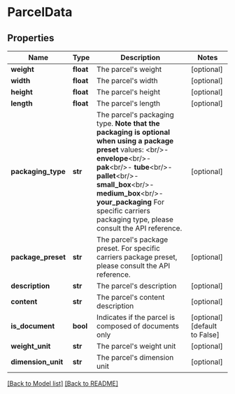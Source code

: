 # ParcelData

## Properties
Name | Type | Description | Notes
------------ | ------------- | ------------- | -------------
**weight** | **float** | The parcel&#39;s weight | [optional] 
**width** | **float** | The parcel&#39;s width | [optional] 
**height** | **float** | The parcel&#39;s height | [optional] 
**length** | **float** | The parcel&#39;s length | [optional] 
**packaging_type** | **str** |  The parcel&#39;s packaging type.  **Note that the packaging is optional when using a package preset**  values: &lt;br/&gt;- **envelope**&lt;br/&gt;- **pak**&lt;br/&gt;- **tube**&lt;br/&gt;- **pallet**&lt;br/&gt;- **small_box**&lt;br/&gt;- **medium_box**&lt;br/&gt;- **your_packaging**  For specific carriers packaging type, please consult the API reference.  | [optional] 
**package_preset** | **str** |  The parcel&#39;s package preset.  For specific carriers package preset, please consult the API reference.  | [optional] 
**description** | **str** | The parcel&#39;s description | [optional] 
**content** | **str** | The parcel&#39;s content description | [optional] 
**is_document** | **bool** | Indicates if the parcel is composed of documents only | [optional] [default to False]
**weight_unit** | **str** | The parcel&#39;s weight unit | [optional] 
**dimension_unit** | **str** | The parcel&#39;s dimension unit | [optional] 

[[Back to Model list]](../README.md#documentation-for-models) [[Back to README]](../README.md)


